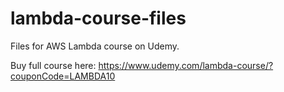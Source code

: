 # lambda-course-files
Files for AWS Lambda course on Udemy.

Buy full course here: https://www.udemy.com/lambda-course/?couponCode=LAMBDA10
